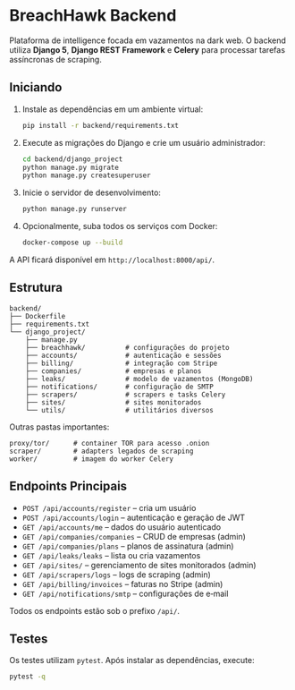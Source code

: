 # BreachHawk Backend

Plataforma de intelligence focada em vazamentos na dark web. O backend utiliza **Django 5**, **Django REST Framework** e **Celery** para processar tarefas assíncronas de scraping.

## Iniciando

1. Instale as dependências em um ambiente virtual:
   ```bash
   pip install -r backend/requirements.txt
   ```
2. Execute as migrações do Django e crie um usuário administrador:
   ```bash
   cd backend/django_project
   python manage.py migrate
   python manage.py createsuperuser
   ```
3. Inicie o servidor de desenvolvimento:
   ```bash
   python manage.py runserver
   ```
4. Opcionalmente, suba todos os serviços com Docker:
   ```bash
   docker-compose up --build
   ```

A API ficará disponível em `http://localhost:8000/api/`.

## Estrutura

```
backend/
├── Dockerfile
├── requirements.txt
└── django_project/
    ├── manage.py
    ├── breachhawk/          # configurações do projeto
    ├── accounts/            # autenticação e sessões
    ├── billing/             # integração com Stripe
    ├── companies/           # empresas e planos
    ├── leaks/               # modelo de vazamentos (MongoDB)
    ├── notifications/       # configuração de SMTP
    ├── scrapers/            # scrapers e tasks Celery
    ├── sites/               # sites monitorados
    └── utils/               # utilitários diversos
```

Outras pastas importantes:

```
proxy/tor/      # container TOR para acesso .onion
scraper/        # adapters legados de scraping
worker/         # imagem do worker Celery
```

## Endpoints Principais

- `POST /api/accounts/register` – cria um usuário
- `POST /api/accounts/login` – autenticação e geração de JWT
- `GET /api/accounts/me` – dados do usuário autenticado
- `GET /api/companies/companies` – CRUD de empresas (admin)
- `GET /api/companies/plans` – planos de assinatura (admin)
- `GET /api/leaks/leaks` – lista ou cria vazamentos
- `GET /api/sites/` – gerenciamento de sites monitorados (admin)
- `GET /api/scrapers/logs` – logs de scraping (admin)
- `GET /api/billing/invoices` – faturas no Stripe (admin)
- `GET /api/notifications/smtp` – configurações de e‑mail

Todos os endpoints estão sob o prefixo `/api/`.

## Testes

Os testes utilizam `pytest`. Após instalar as dependências, execute:

```bash
pytest -q
```
